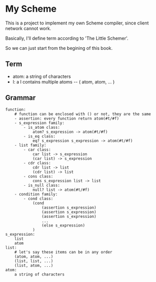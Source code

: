 # My Scheme

This is a project to implement my own Scheme compiler, since client network cannot work.

Basically, I'll define term according to 'The Little Schemer'.

So we can just start from the begining of this book.

## Term
- atom: a string of characters
- l: a l contains multiple atoms -- ( atom, atom, ... )

## Grammar
```
function:
    # function can be enclosed with () or not, they are the same
    - assertion: every function return atom(#t/#f)
    - s_expression family:
        - is_atom class:
            atom? s_expression -> atom(#t/#f)
        - is_eq class:    
            eq? s_expression s_expression -> atom(#t/#f)
    - list family:
        - car class:
            car list -> s_expression
            (car list) -> s_expression
        - cdr class:
            cdr list -> list
            (cdr list) -> list
        - cons class:
            cons s_expression list -> list
        - is_null class:
            null? list -> atom(#t/#f)
    - condition family:
        - cond class:
            (cond
                (assertion s_expression)
                (assertion s_expression)
                (assertion s_expression)
                ...
                (else s_expression)
            )
s_expression:
    list
    atom
list:
    # let's say these items can be in any order
    (atom, atom, ...)
    (list, list, ...)
    (list, atom, ...)
atom:
    a string of characters
```
